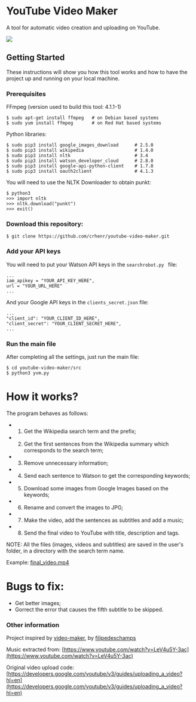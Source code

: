 # YouTube Video Maker

A tool for automatic video creation and uploading on YouTube.

![](examples/execution.gif)

## Getting Started

These instructions will show you how this tool works and how to have the project up and running on your local machine.

### Prerequisites

FFmpeg (version used to build this tool: 4.1.1-1)

```
$ sudo apt-get install ffmpeg   # on Debian based systems
$ sudo yum install ffmpeg       # on Red Hat based systems
```

Python libraries:

```
$ sudo pip3 install google_images_download      # 2.5.0
$ sudo pip3 install wikipedia                   # 1.4.0
$ sudo pip3 install nltk                        # 3.4
$ sudo pip3 install watson_developer_cloud      # 2.8.0
$ sudo pip3 install google-api-python-client    # 1.7.8
$ sudo pip3 install oauth2client                # 4.1.3
```

You will need to use the NLTK Downloader to obtain punkt:

```
$ python3
>>> import nltk
>>> nltk.download("punkt")
>>> exit()
```

### Download this repository:

```
$ git clone https://github.com/crhenr/youtube-video-maker.git
```

### Add your API keys

You will need to put your Watson API keys in the ``` searchrobot.py  ``` file:
```
...
iam_apikey = "YOUR_API_KEY_HERE",
url = "YOUR_URL_HERE"
...
```

And your Google API keys in the ``` clients_secret.json ``` file:
```
...
"client_id": "YOUR_CLIENT_ID_HERE",
"client_secret": "YOUR_CLIENT_SECRET_HERE",
...
```

### Run the main file

After completing all the settings, just run the main file:
```
$ cd youtube-video-maker/src
$ python3 yvm.py
```

# How it works?

The program behaves as follows:
 * 1. Get the Wikipedia search term and the prefix;
 * 2. Get the first sentences from the Wikipedia summary which corresponds to the search term;
 * 3. Remove unnecessary information;
 * 4. Send each sentence to Watson to get the corresponding keywords;
 * 5. Download some images from Google Images based on the keywords;
 * 6. Rename and convert the images to JPG;
 * 7. Make the video, add the sentences as subtitles and add a music;
 * 8. Send the final video to YouTube with title, description and tags.

NOTE: All the files (images, videos and subtitles) are saved in the user's folder, in a directory with the search term name.

Example: [final_video.mp4](examples/final_video.mp4)

# Bugs to fix:
 * Get better images;
 * Gorrect the error that causes the fifth subtitle to be skipped.

### Other information

Project inspired by [video-maker](https://github.com/filipedeschamps/video-maker), by [filipedeschamps](https://github.com/filipedeschamps)

Music extracted from: [https://www.youtube.com/watch?v=LeV4u5Y-3ac](https://www.youtube.com/watch?v=LeV4u5Y-3ac)

Original video upload code: [https://developers.google.com/youtube/v3/guides/uploading_a_video?hl=en](https://developers.google.com/youtube/v3/guides/uploading_a_video?hl=en)
